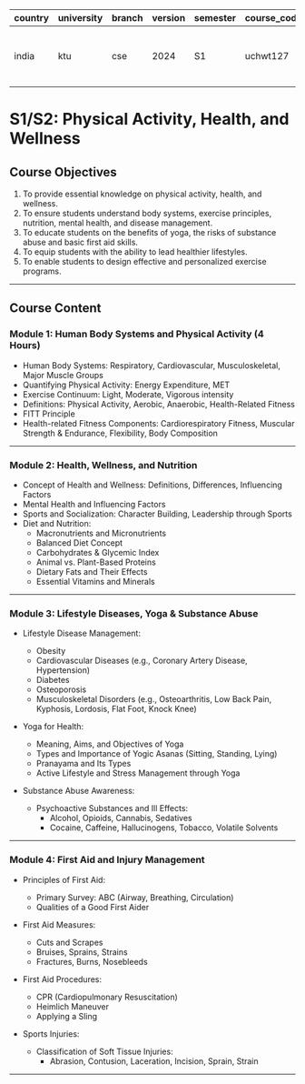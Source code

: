 
| country | university | branch | version | semester | course_code | course_title                         | language | contributor |
|---------|------------|--------|---------|----------|-------------|--------------------------------------|----------|-------------|
| india   | ktu       | cse    | 2024    | S1    | uchwt127    | physical-activity-health-and-wellness | english  | @arya3077 |

# S1/S2: Physical Activity, Health, and Wellness  


## Course Objectives

1. To provide essential knowledge on physical activity, health, and wellness.  
2. To ensure students understand body systems, exercise principles, nutrition, mental health, and disease management.  
3. To educate students on the benefits of yoga, the risks of substance abuse and basic first aid skills.  
4. To equip students with the ability to lead healthier lifestyles.  
5. To enable students to design effective and personalized exercise programs.  

---

## Course Content

### Module 1: Human Body Systems and Physical Activity (4 Hours)

- Human Body Systems: Respiratory, Cardiovascular, Musculoskeletal, Major Muscle Groups  
- Quantifying Physical Activity: Energy Expenditure, MET  
- Exercise Continuum: Light, Moderate, Vigorous intensity  
- Definitions: Physical Activity, Aerobic, Anaerobic, Health-Related Fitness  
- FITT Principle  
- Health-related Fitness Components: Cardiorespiratory Fitness, Muscular Strength & Endurance, Flexibility, Body Composition  

---

###  Module 2: Health, Wellness, and Nutrition

- Concept of Health and Wellness: Definitions, Differences, Influencing Factors  
- Mental Health and Influencing Factors  
- Sports and Socialization: Character Building, Leadership through Sports  
- Diet and Nutrition:  
  - Macronutrients and Micronutrients  
  - Balanced Diet Concept  
  - Carbohydrates & Glycemic Index  
  - Animal vs. Plant-Based Proteins  
  - Dietary Fats and Their Effects  
  - Essential Vitamins and Minerals  

---

### Module 3: Lifestyle Diseases, Yoga & Substance Abuse

- Lifestyle Disease Management:  
  - Obesity  
  - Cardiovascular Diseases (e.g., Coronary Artery Disease, Hypertension)  
  - Diabetes  
  - Osteoporosis  
  - Musculoskeletal Disorders (e.g., Osteoarthritis, Low Back Pain, Kyphosis, Lordosis, Flat Foot, Knock Knee)  

- Yoga for Health:  
  - Meaning, Aims, and Objectives of Yoga  
  - Types and Importance of Yogic Asanas (Sitting, Standing, Lying)  
  - Pranayama and Its Types  
  - Active Lifestyle and Stress Management through Yoga  

- Substance Abuse Awareness:  
  - Psychoactive Substances and Ill Effects:  
    - Alcohol, Opioids, Cannabis, Sedatives  
    - Cocaine, Caffeine, Hallucinogens, Tobacco, Volatile Solvents  

---

### Module 4: First Aid and Injury Management

- Principles of First Aid:  
  - Primary Survey: ABC (Airway, Breathing, Circulation)  
  - Qualities of a Good First Aider  

- First Aid Measures:  
  - Cuts and Scrapes  
  - Bruises, Sprains, Strains  
  - Fractures, Burns, Nosebleeds  

- First Aid Procedures:  
  - CPR (Cardiopulmonary Resuscitation)  
  - Heimlich Maneuver  
  - Applying a Sling  

- Sports Injuries:  
  - Classification of Soft Tissue Injuries:  
    - Abrasion, Contusion, Laceration, Incision, Sprain, Strain  

---

